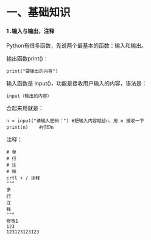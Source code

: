 # 一、基础知识

#### 1 .输入与输出，注释

Python有很多函数，先说两个最基本的函数：输入和输出。

输出函数print()：

```
print("要输出的内容")
```

输入函数是 input()，功能是接收用户输入的内容，语法是：

```
input（输出的内容）
```

合起来用就是：

```
n = input("请输入密码：")	#把输入内容赋给n，用 n 接收一下
print(n)	#打印n
```

注释：

```
# 单
# 行
# 注
# 释
crtl + / 注释
"""
多
行
注
释
"""
修改1
123
123123123123